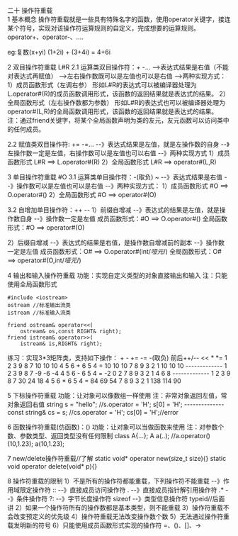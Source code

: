 二十 操作符重载	
1 基本概念
  操作符重载就是一些具有特殊名字的函数，使用operator关键字，接连某个符号，实现对该操作符运算规则的自定义，完成想要的运算规则。
  operator+、operator-、....
  
  eg:复数(x+yi)
  (1+2i) + (3+4i) = 4+6i

2 双目操作符重载 L#R
2.1 运算类双目操作符：+ -...
-->表达式结果是右值（不能对表达式再赋值）
-->左右操作数既可以是左值也可以是右值
-->两种实现方式：
1）成员函数形式（左调右参）
	形如L#R的表达式可以被编译器处理为L.operator#(R)的成员函数调用形式，该函数的返回结果就是表达式的结果。
2）全局函数形式（左右操作数都为参数）
	形如L#R的表达式也可以被编译器处理为operator#(L,R)的全局函数调用形式，该函数的返回结果就是表达式的结果。
注：通过friend关键字，将某个全局函数声明为类的友元，友元函数可以访问类中的任何成员。	

2.2 赋值类双目操作符: += -=...
--》表达式结果是左值，就是左操作数的自身
--》左操作数一定是左值，右操作数可以是左值也可以右值
--》两种实现方式
1）成员函数形式
	L#R ==> L.operator#(R)
2）全局函数形式
	L#R ==> operator#(L,R)

3 单目操作符重载 #O
3.1 运算类单目操作符：-(取负) ~
--》表达式结果是右值
--》操作数可以是左值也可以是右值
--》两种实现方式：
1）成员函数形式 
   #O ==> O.operator#()
2）全局函数形式
	#O ==> operator#(O)

3.2 自增加单目操作符：++ --
1）前缀自增减
--》表达式的结果是左值，就是操作数自身
--》操作数一定是左值
成员函数形式：#O ==> O.operator#()
全局函数形式：#O ==> operator#(O)

2）后缀自增减
--》表达式的结果是右值，是操作数自增减前的副本
--》操作数一定是左值
成员函数形式：O# ==> O.operator#(int/*哑元*/)
全局函数形式：O# ==> operator#(O,int/*哑元*/)

4 输出和输入操作符重载
功能：实现自定义类型的对象直接输出和输入
注：只能使用全局函数形式
	
	#include <iostream>
	ostream //标准输出流类
	istream //标准输入流类

	friend ostream& operator<<(
		ostream& os,const RIGHT& right);
	friend istream& operator>>(
		istream& is,RIGHT& right);
		
练习：实现3*3矩阵类，支持如下操作：
		+ - += -= -(取负) 前后++/-- <<
		* *=
	1 2 3		9 8 7		10 10 10
	4 5 6	+	6 5 4	= 	10 10 10
	7 8 9		3 2 1		10 10 10
	-------------
	1 2 3		9 8 7		-9 -6 -4
	4 5 6	-	6 5 4	= 	-2  0  2
	7 8 9		3 2 1		 4  6  8
	-------------
	1 2 3		9 8 7		30  24  18
	4 5 6	*	6 5 4	= 	84  69  54
	7 8 9		3 2 1		138 114 90
	
5 下标操作符重载
功能：让对象可以像数组一样使用
注：非常对象返回左值，常对象返回右值
	string s = "hello";
	//s.operator[](0) = 'H';
	s[0] = 'H';	
	--------------
	const string& cs = s;
	//cs.operator[](0) = 'H';
	cs[0] = 'H';//error

6 函数操作符重载(仿函数)：()
功能：让对象可以当做函数来使用
注：对参数个数、参数类型、返回类型没有任何限制
	class A{...};
	A a(..);
	//a.operator()(10,1.23);
	a(10,1.23);	

7 new/delete操作符重载//了解
  static void* operator new(size_t size){}
  static void operator delete(void* p){}	
  
8 操作符重载的限制
1）不是所有的操作符都能重载，下列操作符不能重载
--》作用域限定操作符 ::
--》直接成员访问操作符 .
--》直接成员指针解引用操作符 .*
--》条件操作符 ?:
--》字节长度操作符 sizeof
--》类型信息操作符 typeid//后面讲
2）如果一个操作符所有的操作数都是基本类型，则不能重载
3）操作符重载不会改变预定义的优先级
4）操作符重载无法改变操作数个数
5）无法通过操作符重载发明新的符号
6）只能使用成员函数形式实现的操作符
	=、()、[]、->